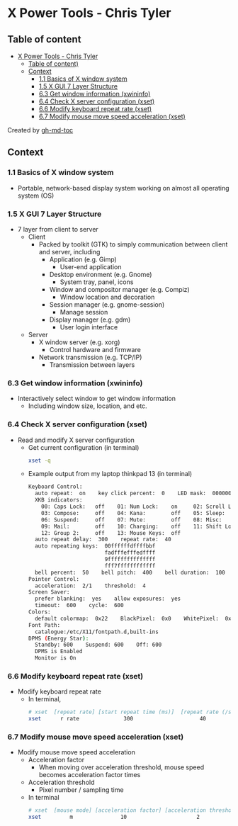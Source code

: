 # X Power Tools - Chris Tyler

## Table of content
* [X Power Tools - Chris Tyler](#x-power-tools---chris-tyler)
   * [Table of content)](#table-of-content)
   * [Context](#context)
      * [1.1 Basics of X window system](#11-basics-of-x-window-system)
      * [1.5 X GUI 7 Layer Structure](#15-x-gui-7-layer-structure)
      * [6.3 Get window information (xwininfo)](#63-get-window-information-xwininfo)
      * [6.4 Check X server configuration (xset)](#64-check-x-server-configuration-xset)
      * [6.6 Modify keyboard repeat rate (xset)](#66-modify-keyboard-repeat-rate-xset)
      * [6.7 Modify mouse move speed acceleration (xset)](#67-modify-mouse-move-speed-acceleration-xset)

Created by [gh-md-toc](https://github.com/ekalinin/github-markdown-toc)

## Context

### 1.1 Basics of X window system
- Portable, network-based display system working on almost all operating system (OS)

### 1.5 X GUI 7 Layer Structure
- 7 layer from client to server
    - Client
        - Packed by toolkit (GTK) to simply communication between client and server, including
            - Application (e.g. Gimp)
                - User-end application
            - Desktop environment (e.g. Gnome)
                - System tray, panel, icons
            - Window and compositor manager (e.g. Compiz)
                - Window location and decoration
            - Session manager (e.g. gnome-session)
                - Manage session
            - Display manager (e.g. gdm)
                - User login interface
    - Server
        - X window server (e.g. xorg)
            - Control hardware and firmware
        - Network transmission (e.g. TCP/IP)
            - Transmission between layers

### 6.3 Get window information (xwininfo)
- Interactively select window to get window information
    - Including window size, location, and etc.

### 6.4 Check X server configuration (xset)
- Read and modify X server configuration
    - Get current configuration (in terminal)
        ```bash
        xset -q
        ```
    - Example output from my laptop thinkpad 13 (in terminal)
        ```bash
        Keyboard Control:
          auto repeat:  on    key click percent:  0    LED mask:  00000002
          XKB indicators:
            00: Caps Lock:   off    01: Num Lock:    on     02: Scroll Lock: off
            03: Compose:     off    04: Kana:        off    05: Sleep:       off
            06: Suspend:     off    07: Mute:        off    08: Misc:        off
            09: Mail:        off    10: Charging:    off    11: Shift Lock:  off
            12: Group 2:     off    13: Mouse Keys:  off
          auto repeat delay:  300    repeat rate:  40
          auto repeating keys:  00ffffffdffffbbf
                                fadfffefffedffff
                                9fffffffffffffff
                                fff7ffffffffffff
          bell percent:  50    bell pitch:  400    bell duration:  100
        Pointer Control:
          acceleration:  2/1    threshold:  4
        Screen Saver:
          prefer blanking:  yes    allow exposures:  yes
          timeout:  600    cycle:  600
        Colors:
          default colormap:  0x22    BlackPixel:  0x0    WhitePixel:  0xffffff
        Font Path:
          catalogue:/etc/X11/fontpath.d,built-ins
        DPMS (Energy Star):
          Standby: 600    Suspend: 600    Off: 600
          DPMS is Enabled
          Monitor is On
        ```

### 6.6 Modify keyboard repeat rate (xset)
- Modify keyboard repeat rate
    - In terminal,
        ```bash
        # xset  [repeat rate] [start repeat time (ms)]  [repeat rate (/sec)]
        xset      r rate              300                     40
        ```

### 6.7 Modify mouse move speed acceleration (xset)
- Modify mouse move speed acceleration
    - Acceleration factor
        - When moving over acceleration threshold, mouse speed becomes acceleration factor times
    - Acceleration threshold
        - Pixel number / sampling time
    - In terminal
        ```bash
        # xset  [mouse mode] [acceleration factor] [acceleration threshold]
        xset         m               10                      2
        ```
